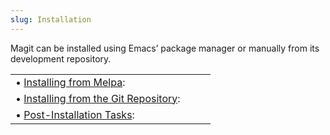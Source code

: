```yaml
---
slug: Installation
---
```


Magit can be installed using Emacs’ package manager or manually from its development repository.

|                                                                                         |    |    |
| :-------------------------------------------------------------------------------------- | -- | :- |
| • [Installing from Melpa](/docs/magit/Installing-from-Melpa):                           |    |    |
| • [Installing from the Git Repository](/docs/magit/Installing-from-the-Git-Repository): |    |    |
| • [Post-Installation Tasks](/docs/magit/Post_002dInstallation-Tasks):                   |    |    |
